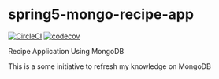 # spring5-mongo-recipe-app
[![CircleCI](https://circleci.com/gh/darshanadsw/spring5-mongo-recipe-app.svg?style=svg)](https://circleci.com/gh/darshanadsw/spring5-mongo-recipe-app)
[![codecov](https://codecov.io/gh/darshanadsw/spring5-mongo-recipe-app/branch/master/graph/badge.svg)](https://codecov.io/gh/darshanadsw/spring5-mongo-recipe-app)

Recipe Application Using MongoDB

This is a some initiative to refresh my knowledge on MongoDB